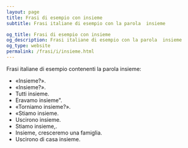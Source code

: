 ```yaml
---
layout: page
title: Frasi di esempio con insieme 
subtitle: Frasi italiane di esempio con la parola  insieme

og_title: Frasi di esempio con insieme 
og_description: Frasi italiane di esempio con la parola  insieme
og_type: website
permalink: /frasi/i/insieme.html
---
```


Frasi italiane di esempio contenenti la parola insieme:


- «Insieme?».
- «Insieme?».
- Tutti insieme.
- Eravamo insieme".
- «Torniamo insieme?».
- «Stiamo insieme.
- Uscirono insieme.
- Stiamo insieme,.
- Insieme, cresceremo una famiglia.
- Uscirono di casa insieme.
